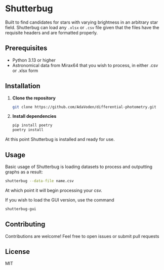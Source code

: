 # Shutterbug

Built to find candidates for stars with varying brightness in an arbitrary star field. Shutterbug can load any `.xlsx` or `.csv` file given that the files have the requisite headers and are formatted properly. 

## Prerequisites

- Python 3.13 or higher
- Astronomical data from Mirax64 that you wish to process, in either .csv or .xlsx form

## Installation

1. **Clone the repository**
    ```bash
    git clone https://github.com/AdaVoden/differential-photometry.git
    ```
2. **Install dependencies**

    ```bash
    pip install poetry
    poetry install
    ```
At this point Shutterbug is installed and ready for use.


## Usage

Basic usage of Shutterbug is loading datasets to process and outputting graphs as a result:

```bash
shutterbug --data-file name.csv
```

At which point it will begin processing your csv.

If you wish to load the GUI version, use the command

```bash
shutterbug-gui
```

## Contributing

Contributions are welcome! Feel free to open issues or submit pull requests

## License

MIT